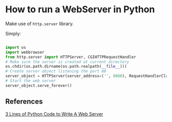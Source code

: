# How to run a WebServer in Python

Make use of ```http.server``` library.

Simply:

```python

import os
import webbrowser
from http.server import HTTPServer, CGIHTTPRequestHandler
# Make sure the server is created at current directory
os.chdir(os.path.dirname(os.path.realpath(__file__)))
# Create server object listening the port 80
server_object = HTTPServer(server_address=('', 8080), RequestHandlerClass=CGIHTTPRequestHandler)
# Start the web server
server_object.serve_forever()
```



## References

[3 Lines of Python Code to Write A Web Server](https://towardsdatascience.com/3-lines-of-python-code-to-write-a-web-server-46a109666dbf)
